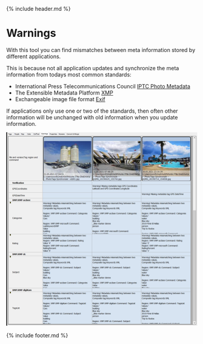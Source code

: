 {% include header.md %}

# Warnings

With this tool you can find mismatches between meta information stored by different applications.

This is because not all application updates and synchronize the meta information from todays most common standards:

- International Press Telecommunications Council [IPTC Photo Metadata](https://iptc.org/standards/photo-metadata/)
- The Extensible Metadata Platform [XMP](https://en.wikipedia.org/wiki/Extensible_Metadata_Platform)
- Exchangeable image file format [Exif](https://en.wikipedia.org/wiki/Exif)

If applications only use one or two of the standards, then often other information will be unchanged with old information when you update information.

![Warnings GUI](warnings-gui.png)

{% include footer.md %}
